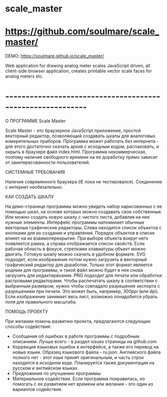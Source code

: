# scale_master
# https://github.com/soulmare/scale_master/

DEMO: https://soulmare.github.io/scale_master/

Web application for drawing analog meter scales
JavaScript driven, all client-side browser application, creates printable vector scale faces for analog meters etc.

# ----------------------------------------------------------


О ПРОГРАММЕ Scale Master

Scale Master - это браузерное JavaScript приложение, простой векторный редактор, позволяющий создавать шкалы для аналоговых измерительных приборов.
Программа может работать без интернета - для этого достаточно скачать архив с исходным кодом, распаковать, и окрыть в браузере файл index.html.
Программа некоммерческая, поэтому наличие свободного времени на ее доработку прямо зависит от заинтересованности пользователей.


СИСТЕМНЫЕ ТРЕБОВАНИЯ

Наличие современного браузера (IE пока не тестировался). Соединение с интернет необязательно.


КАК СОЗДАТЬ ШКАЛУ

На демо-странице программы можно увидеть набор нарисованных с ее помощью шкал, на основе которых можно создавать свои собственные. Или можно создать новую шкалу с чистого листа, добавляя на нее нужные элементы.
Интерфейс программы напоминает обычные векторные графические редакторы. Слева находится список объектов с кнопками для их создания и управления. Порядок объектов в списке влияет на их взаимоперекрытие. При выборе объекта вокруг него появляется рамка, а справа отображается список свойств. Если рабочая область в фокусе, стрелками клавиатуры объект можно двигать.
Готовую шкалу можно скачать в удобном формате. SVG подходит, если изображение потом нужно загрузить в векторный графический редактор для доработки. Только этот формат является родным для программы, и такой файл можно будет в нее снова загрузить для редактирвоания.
PNG подходит для печати или обработки растровыми редакторами. Чтобы распечатать шкалу в соответствии с выбранным размером, нужно чтобы совпадало разрешение экспорта с разрешением при печати. Это может быть, например, 300ppi (или dpi). Если изображение занимает весь лист, возможно понадобится убрать поля для правильного масштаба.


ПОМОЩЬ ПРОЕКТУ

При желании помочь развитию проекта, предлагаются следующие способы содействия:
- Сообщения об ошибках в работе программы с подробным описанием. Лучше всего - в раздел issues страницы на github.com
- Коррекция языковых ошибок в интерфейсе, а также его перевод на новые языки. Образец языкового файла - ru.json. Английского файла полного нет - этот язык принят оригинальным, и часть строк находится в исходном коде. Планируется также документация на русском и английском языках.
- Предложения по улучшению программы
- Материальное содействие. Если программа понравилась, но помогать с ее развитием нет времени или желания - это один из вариантов содействия.
